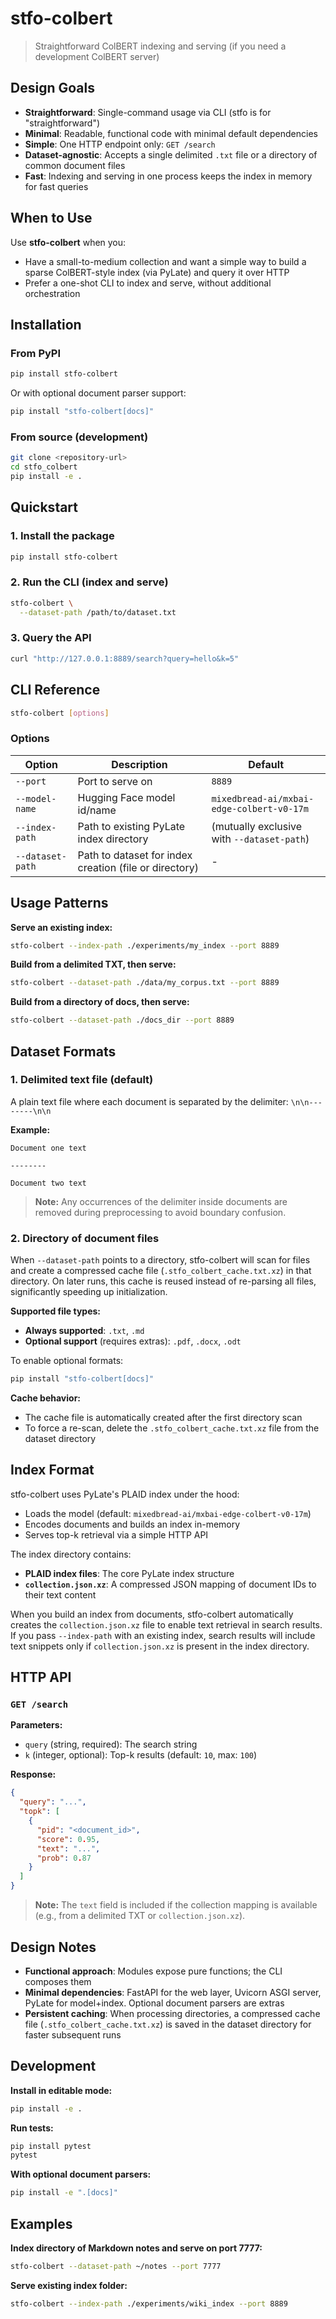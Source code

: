 # stfo-colbert

> Straightforward ColBERT indexing and serving (if you need a development ColBERT server)

## Design Goals

- **Straightforward**: Single-command usage via CLI (stfo is for "straightforward")
- **Minimal**: Readable, functional code with minimal default dependencies
- **Simple**: One HTTP endpoint only: `GET /search`
- **Dataset-agnostic**: Accepts a single delimited `.txt` file or a directory of common document files
- **Fast**: Indexing and serving in one process keeps the index in memory for fast queries

## When to Use

Use **stfo-colbert** when you:
- Have a small-to-medium collection and want a simple way to build a sparse ColBERT-style index (via PyLate) and query it over HTTP
- Prefer a one-shot CLI to index and serve, without additional orchestration

## Installation

### From PyPI

```bash
pip install stfo-colbert
```

Or with optional document parser support:

```bash
pip install "stfo-colbert[docs]"
```

### From source (development)

```bash
git clone <repository-url>
cd stfo_colbert
pip install -e .
```

## Quickstart

### 1. Install the package

```bash
pip install stfo-colbert
```

### 2. Run the CLI (index and serve)

```bash
stfo-colbert \
  --dataset-path /path/to/dataset.txt
```

### 3. Query the API

```bash
curl "http://127.0.0.1:8889/search?query=hello&k=5"
```

## CLI Reference

```bash
stfo-colbert [options]
```

### Options

| Option | Description | Default                                    |
|--------|-------------|--------------------------------------------|
| `--port` | Port to serve on | `8889`                                     |
| `--model-name` | Hugging Face model id/name | `mixedbread-ai/mxbai-edge-colbert-v0-17m`  |
| `--index-path` | Path to existing PyLate index directory | (mutually exclusive with `--dataset-path`) |
| `--dataset-path` | Path to dataset for index creation (file or directory) | -                                          |

## Usage Patterns

**Serve an existing index:**
```bash
stfo-colbert --index-path ./experiments/my_index --port 8889
```

**Build from a delimited TXT, then serve:**
```bash
stfo-colbert --dataset-path ./data/my_corpus.txt --port 8889
```

**Build from a directory of docs, then serve:**
```bash
stfo-colbert --dataset-path ./docs_dir --port 8889
```

## Dataset Formats

### 1. Delimited text file (default)

A plain text file where each document is separated by the delimiter: `\n\n--------\n\n`

**Example:**
```
Document one text

--------

Document two text
```

> **Note:** Any occurrences of the delimiter inside documents are removed during preprocessing to avoid boundary confusion.

### 2. Directory of document files

When `--dataset-path` points to a directory, stfo-colbert will scan for files and create a compressed cache file (`.stfo_colbert_cache.txt.xz`) in that directory. On later runs, this cache is reused instead of re-parsing all files, significantly speeding up initialization.

**Supported file types:**
- **Always supported**: `.txt`, `.md`
- **Optional support** (requires extras): `.pdf`, `.docx`, `.odt`

To enable optional formats:
```bash
pip install "stfo-colbert[docs]"
```

**Cache behavior:**
- The cache file is automatically created after the first directory scan
- To force a re-scan, delete the `.stfo_colbert_cache.txt.xz` file from the dataset directory

## Index Format

stfo-colbert uses PyLate's PLAID index under the hood:
- Loads the model (default: `mixedbread-ai/mxbai-edge-colbert-v0-17m`)
- Encodes documents and builds an index in-memory
- Serves top-k retrieval via a simple HTTP API

The index directory contains:
- **PLAID index files**: The core PyLate index structure
- **`collection.json.xz`**: A compressed JSON mapping of document IDs to their text content

When you build an index from documents, stfo-colbert automatically creates the `collection.json.xz` file to enable text retrieval in search results. If you pass `--index-path` with an existing index, search results will include text snippets only if `collection.json.xz` is present in the index directory.

## HTTP API

### `GET /search`

**Parameters:**
- `query` (string, required): The search string
- `k` (integer, optional): Top-k results (default: `10`, max: `100`)

**Response:**
```json
{
  "query": "...",
  "topk": [
    {
      "pid": "<document_id>",
      "score": 0.95,
      "text": "...",
      "prob": 0.87
    }
  ]
}
```

> **Note:** The `text` field is included if the collection mapping is available (e.g., from a delimited TXT or `collection.json.xz`).

## Design Notes

- **Functional approach**: Modules expose pure functions; the CLI composes them
- **Minimal dependencies**: FastAPI for the web layer, Uvicorn ASGI server, PyLate for model+index. Optional document parsers are extras
- **Persistent caching**: When processing directories, a compressed cache file (`.stfo_colbert_cache.txt.xz`) is saved in the dataset directory for faster subsequent runs

## Development

**Install in editable mode:**
```bash
pip install -e .
```

**Run tests:**
```bash
pip install pytest
pytest
```

**With optional document parsers:**
```bash
pip install -e ".[docs]"
```

## Examples

**Index directory of Markdown notes and serve on port 7777:**
```bash
stfo-colbert --dataset-path ~/notes --port 7777
```

**Serve existing index folder:**
```bash
stfo-colbert --index-path ./experiments/wiki_index --port 8889
```
